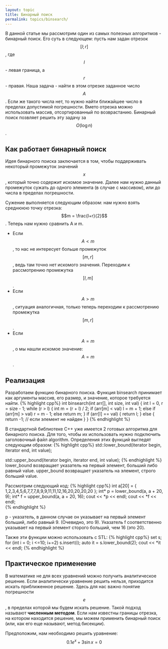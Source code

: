 ```yaml
---
layout: topic
title: Бинарный поиск
permalink: topics/binsearch/
---
```

В данной статье мы рассмотрим один из самых полезных алгоритмов - бинарный поиск.  Его суть в следующем: пусть нам задан отрезок $$[l;r]$$, где $$l$$ - левая граница, а $$r$$ - правая. Наша задача - найти в этом отрезке заданное число $$A$$. Если же такого числа нет, то нужно найти ближайшее число в пределах допустимой погрешности. Вмето отрезка можно использовать массив, отсортированный по возврастанию. Бинарный поиск позвляет решить эту задачу за $$O(\log n)$$.

## Как работает бинарный поиск

Идея бинарного поиска заключается в том, чтобы поддерживать некоторый промежуток значений $$x$$, который точно содержит искомое значение. Далее нам нужно данный промежуток сужать до одного элемента (в случае с массивом), или до числа в пределах погрешности.

Сужение выполняется следующим образом: нам нужно взять среднююю точку отрезка: $$m = \frac{l+r}{2}$$. Теперь нам нужно сравнить A и m.
* Если $$A < m$$, то нас не интересует больше промежуток $$[m,r]$$, ведь там точно нет искомого значения. Переходим к рассмотрению промежутка $$[l,m]$$.
* Если $$A > m$$, ситуация аналогичная, только теперь переходим к рассмотрению промежутка $$[m,r]$$.
* Если $$A = m$$, о мы нашли искомое значение: $$A = m$$.

## Реализация
Разработаем функцию бинарного поиска. Функция binsearch принимает как аргументы массив, его размер, и значение,
 которое требуется найти.
{% highlight cpp%}
int binsearch(int arr[], int size, int val)
{
	int l = 0, r = size - 1;
	while (r > l)
	{
		int m = (r + l) / 2;
		if (arr[m] < val)
			l = m + 1;
		else if (arr[m] > val)
			r = m - 1;
		else
			return m;
    }
	if (arr[l] == val) {
		return l;
	}
	else {
		return -1; // если элемент не найден
	}
}
{% endhighlight %}


В стандартной библиотеке C++ уже имеется 2 готовых алгоритма для бинарного поиска. Для того, чтобы их использовать нужно подключить заголовочный файл algorithm. Определения этих функций выгледят следующим образом:
{% highlight cpp%}
std::lower_bound(iterator begin, iterator end, int value);

std::upper_bound(iterator begin, iterator end, int value);
{% endhighlight %}
lower_bound возвращает указатель на первый элемент, больший либо равный value. upper_bound возвращает указатель на элемент, строго больший value.

Рассмотрим следующий код:
{% highlight cpp%}
int a[20] = { 1,2,3,4,5,6,7,7,7,8,9,9,11,11,12,16,20,20,20,20 };
int* p = lower_bound(a, a + 20, 9);
int* f = upper_bound(a, a + 20, 16);
cout << *p << endl;
cout << *f << endl;       
{% endhighlight %}

p - указатель, в данном случае он указывает на первый элемент больший, либо равный 9. (Очевидно, это 9). Указатель f соответственно указывает на первый элемент сторого больший, чем 16 (это 20).

Также эти функции можно использовать с STL:
{% highlight cpp%}
set<int> s;
for (int i = 0; i <=10; i+=2)
	s.insert(i);
auto it = s.lower_bound(2);
cout << *it << endl;
{% endhighlight %}

## Практическое применение
В математике не для всех уравнений можно получить аналитическое решение. Если аналитически уравнение решить нельзя, приходится искать приближенное решение. Здесь для нас важно понятие погрешности $$e$$, в пределах которой мы будем искать решение. Такой подход называют **численным методом**. Если нам известны границы отрезка, на котором находится решение, мы можем применить бинарный поиск (или, как его еще называют, метод бисекции).

Предположим, нам необходимо решить уравнение:
$$ 0.1e^x + 3\sin x = 0 $$
